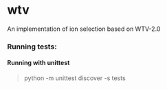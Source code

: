 # wtv
An implementation of ion selection based on WTV-2.0


### Running tests:

#### Running with unittest
> python -m unittest discover -s tests